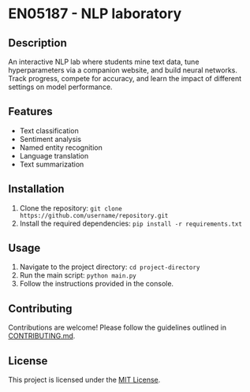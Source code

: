 # EN05187 - NLP laboratory

## Description

An interactive NLP lab where students mine text data, tune hyperparameters via a companion website, and build neural networks. Track progress, compete for accuracy, and learn the impact of different settings on model performance.

## Features

- Text classification
- Sentiment analysis
- Named entity recognition
- Language translation
- Text summarization

## Installation

1. Clone the repository: `git clone https://github.com/username/repository.git`
2. Install the required dependencies: `pip install -r requirements.txt`

## Usage

1. Navigate to the project directory: `cd project-directory`
2. Run the main script: `python main.py`
3. Follow the instructions provided in the console.

## Contributing

Contributions are welcome! Please follow the guidelines outlined in [CONTRIBUTING.md](CONTRIBUTING.md).

## License

This project is licensed under the [MIT License](LICENSE).
